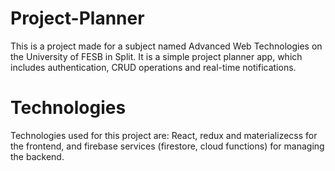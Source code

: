 # Project-Planner

This is a project made for a subject named Advanced Web Technologies on the University of FESB in Split.
It is a simple project planner app, which includes authentication, CRUD operations and real-time notifications.

# Technologies
Technologies used for this project are:
React, redux and materializecss for the frontend, and firebase services (firestore, cloud functions) for managing the backend.
